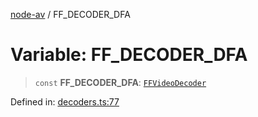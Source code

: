 [node-av](../globals.md) / FF\_DECODER\_DFA

# Variable: FF\_DECODER\_DFA

> `const` **FF\_DECODER\_DFA**: [`FFVideoDecoder`](../type-aliases/FFVideoDecoder.md)

Defined in: [decoders.ts:77](https://github.com/seydx/av/blob/f8631fc881b394300b1479f511d55cf1c370a87f/src/constants/decoders.ts#L77)
